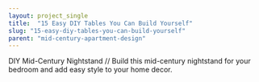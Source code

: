 ```yaml
---
layout: project_single
title:  "15 Easy DIY Tables You Can Build Yourself"
slug: "15-easy-diy-tables-you-can-build-yourself"
parent: "mid-century-apartment-design"
---
```

DIY Mid-Century Nightstand // Build this mid-century nightstand for your bedroom and add easy style to your home decor.